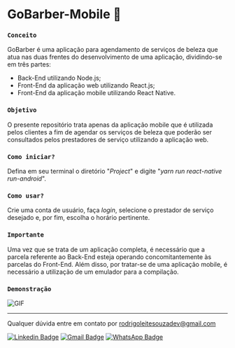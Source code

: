 # GoBarber-Mobile :vibration_mode:

### `Conceito`

GoBarber é uma aplicação para agendamento de serviços de beleza que atua nas duas frentes do desenvolvimento de uma aplicação, dividindo-se em três partes: 

- Back-End utilizando Node.js;
- Front-End da aplicação web utilizando React.js;
- Front-End da aplicação mobile utilizando React Native.

### `Objetivo`

O presente repositório trata apenas da aplicação mobile que é utilizada pelos clientes a fim de agendar os serviços de beleza que poderão ser consultados pelos prestadores de serviço utilizando a aplicação web. 

### `Como iniciar?`

Defina em seu terminal o diretório "*Project*" e digite "*yarn run react-native run-android*".

### `Como usar?`

Crie uma conta de usuário, faça *login*, selecione o prestador de serviço desejado e, por fim, escolha o horário pertinente.

### `Importante`

Uma vez que se trata de um aplicação completa, é necessário que a parcela referente ao Back-End esteja operando concomitantemente às parcelas do Front-End. Além disso, por tratar-se de uma aplicação mobile, é necessário a utilização de um emulador para a compilação.

### `Demonstração`

![GIF](https://i.imgur.com/5X5bZOc.gif)

------------------------------------------------------------------

Qualquer dúvida entre em contato por <a href="mailto:rodrigoleitesouzadev@gmail.com?">rodrigoleitesouzadev@gmail.com</a>

[![Linkedin Badge](https://img.shields.io/badge/-LinkedIn-blue?style=flat-square&logo=Linkedin&logoColor=white&link=https://www.linkedin.com/in/rodrigoleitesouzadev/)](https://www.linkedin.com/in/rodrigoleitesouzadev/)
[![Gmail Badge](https://img.shields.io/badge/-Gmail-c14438?style=flat-square&logo=Gmail&logoColor=white&link=mailto:rodrigoleitesouzadev@gmail.com)](mailto:rodrigoleitesouzadev@gmail.com)
[![WhatsApp Badge](https://img.shields.io/badge/WhatsApp-25D366?style=flat-square&logo=whatsapp&logoColor=white)](https://wa.me/5521986715853)

